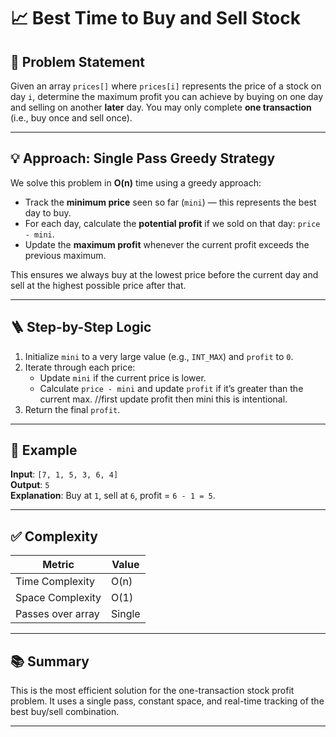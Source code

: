 # 📈 Best Time to Buy and Sell Stock

## 🧠 Problem Statement  
Given an array `prices[]` where `prices[i]` represents the price of a stock on day `i`, determine the maximum profit you can achieve by buying on one day and selling on another **later** day. You may only complete **one transaction** (i.e., buy once and sell once).

---

## 💡 Approach: Single Pass Greedy Strategy

We solve this problem in **O(n)** time using a greedy approach:

- Track the **minimum price** seen so far (`mini`) — this represents the best day to buy.
- For each day, calculate the **potential profit** if we sold on that day: `price - mini`.
- Update the **maximum profit** whenever the current profit exceeds the previous maximum.

This ensures we always buy at the lowest price before the current day and sell at the highest possible price after that.

---

## 🪜 Step-by-Step Logic

1. Initialize `mini` to a very large value (e.g., `INT_MAX`) and `profit` to `0`.
2. Iterate through each price:
   - Update `mini` if the current price is lower.
   - Calculate `price - mini` and update `profit` if it’s greater than the current max.
   //first update profit then mini this is intentional.
3. Return the final `profit`.

---

## 🧪 Example

**Input**: `[7, 1, 5, 3, 6, 4]`  
**Output**: `5`  
**Explanation**: Buy at `1`, sell at `6`, profit = `6 - 1 = 5`.

---

## ✅ Complexity

| Metric            | Value   |
|-------------------|---------|
| Time Complexity   | O(n)    |
| Space Complexity  | O(1)    |
| Passes over array | Single  |

---

## 📚 Summary

This is the most efficient solution for the one-transaction stock profit problem. It uses a single pass, constant space, and real-time tracking of the best buy/sell combination. 

---


